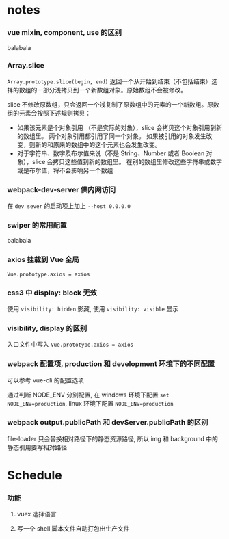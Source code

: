 # notes

### vue mixin, component, use 的区别

balabala

### Array.slice

`Array.prototype.slice(begin, end)` 返回一个从开始到结束（不包括结束）选择的数组的一部分浅拷贝到一个新数组对象。原始数组不会被修改。

slice 不修改原数组，只会返回一个浅复制了原数组中的元素的一个新数组。原数组的元素会按照下述规则拷贝：

- 如果该元素是个对象引用 （不是实际的对象），slice 会拷贝这个对象引用到新的数组里。 两个对象引用都引用了同一个对象。 如果被引用的对象发生改变，则新的和原来的数组中的这个元素也会发生改变。
- 对于字符串、数字及布尔值来说（不是 String、Number 或者 Boolean 对象），slice 会拷贝这些值到新的数组里。 在别的数组里修改这些字符串或数字或是布尔值，将不会影响另一个数组

### webpack-dev-server 供内网访问

在 `dev sever` 的启动项上加上 `--host 0.0.0.0`

### swiper 的常用配置

balabala

### axios 挂载到 Vue 全局

`Vue.prototype.axios = axios`

### css3 中 display: block 无效

使用 `visibility: hidden` 影藏, 使用 `visibility: visible` 显示

### visibility, display 的区别

入口文件中写入 `Vue.prototype.axios = axios`

### webpack 配置项, production 和 development 环境下的不同配置

可以参考 vue-cli 的配置选项

通过判断 NODE_ENV 分别配置, 在 windows 环境下配置 `set NODE_ENV=production`, linux 环境下配置 `NODE_ENV=production`

### webpack output.publicPath 和 devServer.publicPath 的区别

file-loader 只会替换相对路径下的静态资源路径, 所以 img 和 background 中的静态引用要写相对路径

# Schedule

### 功能

1. vuex 选择语言

2. 写一个 shell 脚本文件自动打包出生产文件